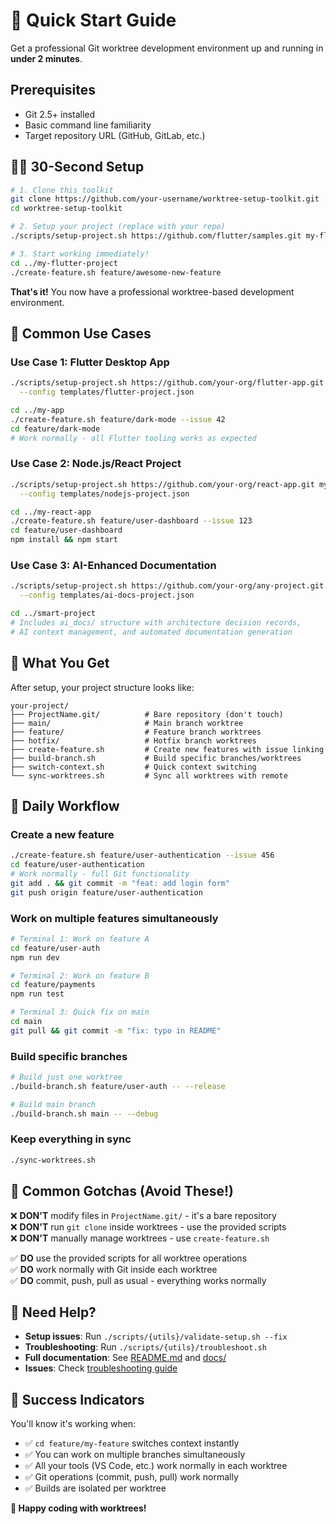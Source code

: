 # 🚀 Quick Start Guide

Get a professional Git worktree development environment up and running in **under 2 minutes**.

## Prerequisites

- Git 2.5+ installed
- Basic command line familiarity
- Target repository URL (GitHub, GitLab, etc.)

## 🏃‍♂️ 30-Second Setup

```bash
# 1. Clone this toolkit
git clone https://github.com/your-username/worktree-setup-toolkit.git
cd worktree-setup-toolkit

# 2. Setup your project (replace with your repo)
./scripts/setup-project.sh https://github.com/flutter/samples.git my-flutter-project

# 3. Start working immediately!
cd ../my-flutter-project
./create-feature.sh feature/awesome-new-feature
```

**That's it!** You now have a professional worktree-based development environment.

## 🎯 Common Use Cases

### Use Case 1: Flutter Desktop App
```bash
./scripts/setup-project.sh https://github.com/your-org/flutter-app.git my-app \
  --config templates/flutter-project.json

cd ../my-app
./create-feature.sh feature/dark-mode --issue 42
cd feature/dark-mode
# Work normally - all Flutter tooling works as expected
```

### Use Case 2: Node.js/React Project
```bash
./scripts/setup-project.sh https://github.com/your-org/react-app.git my-react-app \
  --config templates/nodejs-project.json

cd ../my-react-app
./create-feature.sh feature/user-dashboard --issue 123
cd feature/user-dashboard
npm install && npm start
```

### Use Case 3: AI-Enhanced Documentation
```bash
./scripts/setup-project.sh https://github.com/your-org/any-project.git smart-project \
  --config templates/ai-docs-project.json

cd ../smart-project
# Includes ai_docs/ structure with architecture decision records,
# AI context management, and automated documentation generation
```

## 🔧 What You Get

After setup, your project structure looks like:

```
your-project/
├── ProjectName.git/          # Bare repository (don't touch)
├── main/                     # Main branch worktree
├── feature/                  # Feature branch worktrees
├── hotfix/                   # Hotfix branch worktrees
├── create-feature.sh         # Create new features with issue linking
├── build-branch.sh           # Build specific branches/worktrees
├── switch-context.sh         # Quick context switching
└── sync-worktrees.sh         # Sync all worktrees with remote
```

## 🎪 Daily Workflow

### Create a new feature
```bash
./create-feature.sh feature/user-authentication --issue 456
cd feature/user-authentication
# Work normally - full Git functionality
git add . && git commit -m "feat: add login form"
git push origin feature/user-authentication
```

### Work on multiple features simultaneously
```bash
# Terminal 1: Work on feature A
cd feature/user-auth
npm run dev

# Terminal 2: Work on feature B  
cd feature/payments
npm run test

# Terminal 3: Quick fix on main
cd main
git pull && git commit -m "fix: typo in README"
```

### Build specific branches
```bash
# Build just one worktree
./build-branch.sh feature/user-auth -- --release

# Build main branch
./build-branch.sh main -- --debug
```

### Keep everything in sync
```bash
./sync-worktrees.sh
```

## 🚨 Common Gotchas (Avoid These!)

❌ **DON'T** modify files in `ProjectName.git/` - it's a bare repository  
❌ **DON'T** run `git clone` inside worktrees - use the provided scripts  
❌ **DON'T** manually manage worktrees - use `create-feature.sh`  

✅ **DO** use the provided scripts for all worktree operations  
✅ **DO** work normally with Git inside each worktree  
✅ **DO** commit, push, pull as usual - everything works normally  

## 🛟 Need Help?

- **Setup issues**: Run `./scripts/{utils}/validate-setup.sh --fix`
- **Troubleshooting**: Run `./scripts/{utils}/troubleshoot.sh` 
- **Full documentation**: See [README.md](README.md) and [docs/](docs/)
- **Issues**: Check [troubleshooting guide](docs/troubleshooting.md)

## 🎉 Success Indicators

You'll know it's working when:
- ✅ `cd feature/my-feature` switches context instantly
- ✅ You can work on multiple branches simultaneously  
- ✅ All your tools (VS Code, etc.) work normally in each worktree
- ✅ Git operations (commit, push, pull) work normally
- ✅ Builds are isolated per worktree

**🚀 Happy coding with worktrees!** 